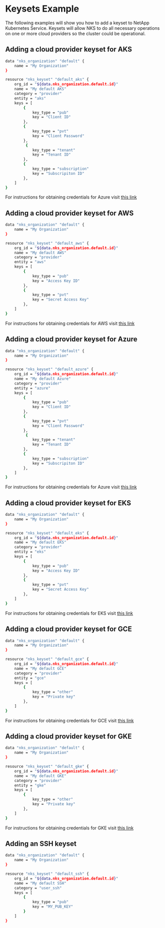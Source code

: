 # Keysets Example

The following examples will show you how to add a keyset to NetApp Kubernetes Service. Keysets will allow NKS to do all necessary operations on one or more cloud providers so the cluster could be operational.  

## Adding a cloud provider keyset for AKS

```bash
data "nks_organization" "default" {
    name = "My Organization"
}

resource "nks_keyset" "default_aks" {
    org_id = "${data.nks_organization.default.id}"
    name = "My default AKS"
    category = "provider"
    entity = "aks"
    keys = [
        {
            key_type = "pub"
            key = "Client ID"
        },
        {
            key_type = "pvt"
            key = "Client Password"
        },
         {
            key_type = "tenant"
            key = "Tenant ID"
        },
        {
            key_type = "subscription"
            key = "Subscripiton ID"
        },
    ]
}
```

For instructions for obtaining credentials for Azure visit [this link](https://stackpointcloud.com/community/tutorial/how-to-create-auth-credentials-on-azure)

## Adding a cloud provider keyset for AWS

```bash
data "nks_organization" "default" {
    name = "My Organization"
}

resource "nks_keyset" "default_aws" {
    org_id = "${data.nks_organization.default.id}"
    name = "My default AWS"
    category = "provider"
    entity = "aws"
    keys = [
        {
            key_type = "pub"
            key = "Access Key ID"
        },
        {
            key_type = "pvt"
            key = "Secret Access Key"
        },
    ]
}
```

For instructions for obtaining credentials for AWS visit [this link](https://stackpointcloud.com/community/tutorial/how-to-create-auth-credentials-on-amazon-web-services-aws)

## Adding a cloud provider keyset for Azure

```bash
data "nks_organization" "default" {
    name = "My Organization"
}

resource "nks_keyset" "default_azure" {
    org_id = "${data.nks_organization.default.id}"
    name = "My default Azure"
    category = "provider"
    entity = "azure"
    keys = [
        {
            key_type = "pub"
            key = "Client ID"
        },
        {
            key_type = "pvt"
            key = "Client Password"
        },
         {
            key_type = "tenant"
            key = "Tenant ID"
        },
        {
            key_type = "subscription"
            key = "Subscripiton ID"
        },
    ]
}
```

For instructions for obtaining credentials for Azure visit [this link](https://stackpointcloud.com/community/tutorial/how-to-create-auth-credentials-on-azure)

## Adding a cloud provider keyset for EKS

```bash
data "nks_organization" "default" {
    name = "My Organization"
}

resource "nks_keyset" "default_eks" {
    org_id = "${data.nks_organization.default.id}"
    name = "My default EKS"
    category = "provider"
    entity = "eks"
    keys = [
        {
            key_type = "pub"
            key = "Access Key ID"
        },
        {
            key_type = "pvt"
            key = "Secret Access Key"
        },
    ]
}
```

For instructions for obtaining credentials for EKS visit [this link](https://stackpointcloud.com/community/tutorial/how-to-create-auth-credentials-on-aws)

## Adding a cloud provider keyset for GCE

```bash
data "nks_organization" "default" {
    name = "My Organization"
}

resource "nks_keyset" "default_gce" {
    org_id = "${data.nks_organization.default.id}"
    name = "My default GCE"
    category = "provider"
    entity = "gce"
    keys = [
        {
            key_type = "other"
            key = "Private key"
        },
    ]
}

```
For instructions for obtaining credentials for GCE visit [this link](https://stackpointcloud.com/community/tutorial/google-compute-engine-setup-and-authentication)

## Adding a cloud provider keyset for GKE

```bash
data "nks_organization" "default" {
    name = "My Organization"
}

resource "nks_keyset" "default_gke" {
    org_id = "${data.nks_organization.default.id}"
    name = "My default GKE"
    category = "provider"
    entity = "gke"
    keys = [
        {
            key_type = "other"
            key = "Private key"
        },
    ]
}
```

For instructions for obtaining credentials for GKE visit [this link](https://stackpointcloud.com/community/tutorial/how-to-create-auth-credentials-on-google-container-engine-gke)

## Adding an SSH keyset

```bash
data "nks_organization" "default" {
    name = "My Organization"
}

resource "nks_keyset" "default_ssh" {
    org_id = "${data.nks_organization.default.id}"
    name = "My default SSH"
    category = "user_ssh"
    keys = [
        {
            key_type = "pub"
            key = "MY_PUB_KEY"
        }
    ]
}
```
